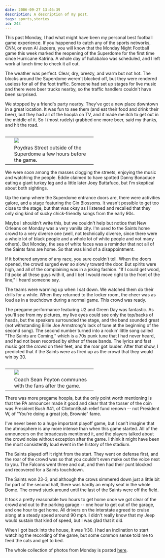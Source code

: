 ```yaml
---
date: 2006-09-27 13:46:39
description: A description of my post.
tags: sports,stories
id: 243
---
```

This past Monday, I had what might have been my personal best football game experience.  If you happened to catch any of the sports networks, CNN, or even Al Jazeera, you will know that the Monday Night Football game this week marked the reopening of the Superdome for the first time since Hurricane Katrina.  A whole day of hullabaloo was scheduled, and I left work at lunch time to check it all out.
<!--more-->
The weather was perfect.  Clear, dry, breezy, and warm but not hot.  The blocks around the Superdome weren't blocked off, but they were rendered useless for all of the foot traffic.  Someone had set up stages for live music and there were beer trucks nearby, so the traffic handlers couldn't have been surprised.  

We stopped by a friend's party nearby.  They've got a new place downtown in a great location.  It was fun to see them (and eat their food and drink their beer), but they had all of the hoopla on TV, and it made me itch to get out in the middle of it.  So I (most rudely) grabbed one more beer, said my thanks, and hit the road.

<table cellpadding="2" align="right"><tr><td width="5" rowspan="2"><spacer type="block" width="5" height="1"></td><td width="250" ><img src="/img/neworleans1.jpg"></td></tr><tr><td class="caption" width="250">Poydras Street outside of the Superdome a few hours before the game.</td></tr></table>

We were soon among the masses clogging the streets, enjoying the music and watching the people.  Eddie claimed to have spotted Danny Bonaduce eating a giant turkey leg and a little later Joey Buttafuco, but I'm skeptical about both sightings.

Up the ramp where the Superdome entrance doors are, there were activities galore, and a stage featuring the Gin Blossoms.  It wasn't possible to get too close to the stage, but that was okay as I listened and recalled that they only sing kind of sucky chick-friendly songs from the early 90s.

Maybe I shouldn't write this, but we couldn't help but notice that New Orleans on Monday was a very vanilla city.  I'm used to the Saints home crowd to a very diverse one (well, not technically diverse, since there were a whole lot of black people and a whole lot of white people and not many others).  But Monday, the sea of white faces was a reminder that not all of the Saints fans are home.  So that was kind of a disappointment.

If it bothered anyone of any race, you sure couldn't tell.  When the doors opened, the crowd surged ever so slowly toward the door.  But spirits were high, and all of the complaining was in a joking fashion.  "If I could get wood, I'd poke all these guys with it, and I bet I would move right to the front of the line," I heard someone say.

The teams were warming up when I sat down.  We watched them do their drills for a while.  When they returned to the locker room, the cheer was as loud as in a touchdown during a normal game.  This crowd was ready.

The pregame performance featuring U2 and Green Day was fantastic.  As you'll see from my pictures, my live eyes could see only the top/backs of heads, but the speakers surrounded the stage, and the band sounded great (not withstanding Billie Joe Armstrong's lack of tune at the beginning of the second song).  The second number turned into a rockin' little song called "The Saints are Coming," which is a 70s punk tune that I had never heard, and had not been recorded by either of these bands.  The lyrics and fast music got the crowd on their feet, and the roar got louder.  After that show, I predicted that if the Saints were as fired up as the crowd that they would win by 30.

<table cellpadding="2" align="right"><tr><td width="5" rowspan="2"><spacer type="block" width="5" height="1"></td><td width="250" ><img src="/img/neworleans2.jpg"></td></tr><tr><td class="caption" width="250">Coach Sean Peyton communes with the fans after the game.</td></tr></table>

There was more pregame hoopla, but the only point worth mentioning is that the PA announcer made it good and clear that the tosser of the coin was President Bush #41, of Clinton/Bush relief fund renown -- not President W, of "You're doing a great job, Brownie" fame.

I've never been to a huge important playoff game, but I can't imagine that the atmosphere is any more intense than when this game started.  All of the announcers on the broadcasts mentioned it, and the players talked about the crowd noise without exception after the game.  I think it might have been the most consistently loud event in the history of the stadium.

The Saints played off it right from the start.  They went on defense first, and the roar of the crowd was so that you couldn't even make out the voice next to you.  The Falcons went three and out, and then had their punt blocked and recovered for a Saints touchdown.

The Saints won 23-3, and although the crows simmered down just a little bit for part of the second half, there was hardly an empty seat in the whole Dome.  The crowd stuck around until the last of the Saints were off the field.  

It took a pretty reasonable two hours to get home once we got clear of the crowd and out to the parking garage -- one hour to get out of the garage, and one hour to get home.  All drivers on the interstate agreed to cruise along at a steady speed around 90 mph.  I didn't really know that my Jeep would sustain that kind of speed, but I was glad that it did.

When I got back into the house, it was 1:30.  I had an inclination to start watching the recording of the game, but some common sense told me to feed the cats and get to bed.

The whole collection of photos from Monday is posted <a onclick="window.open('/pg3.php?spgmGal=44%20-%20Superdome%20Reopens','44SuperdomeReopens','width=625, height=768, toolbar=no, location = no, directories=no, menubar=no, resizable=yes, scrollbars=no');" href="#">here</a>.